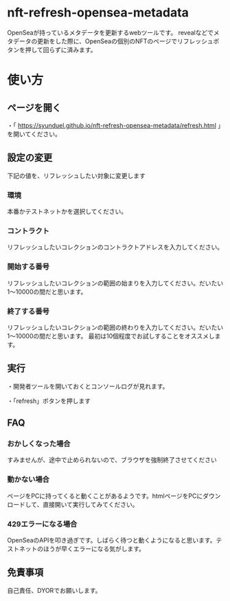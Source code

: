 # nft-refresh-opensea-metadata
OpenSeaが持っているメタデータを更新するwebツールです。
revealなどでメタデータの更新をした際に、OpenSeaの個別のNFTのページでリフレッシュボタンを押して回らずに済みます。

# 使い方

## ページを開く

・「 https://syunduel.github.io/nft-refresh-opensea-metadata/refresh.html 」を開いてください。

## 設定の変更
下記の値を、リフレッシュしたい対象に変更します

### 環境
本番かテストネットかを選択してください。

### コントラクト
リフレッシュしたいコレクションのコントラクトアドレスを入力してください。

### 開始する番号
リフレッシュしたいコレクションの範囲の始まりを入力してください。だいたい1〜10000の間だと思います。

### 終了する番号
リフレッシュしたいコレクションの範囲の終わりを入力してください。だいたい1〜10000の間だと思います。
最初は10個程度でお試しすることをオススメします。

## 実行
・開発者ツールを開いておくとコンソールログが見れます。

・「refresh」ボタンを押します

## FAQ
### おかしくなった場合
すみませんが、途中で止められないので、ブラウザを強制終了させてください

### 動かない場合
ページをPCに持ってくると動くことがあるようです。htmlページをPCにダウンロードして、直接開いて実行してみてください。

### 429エラーになる場合
OpenSeaのAPIを叩き過ぎです。しばらく待つと動くようになると思います。テストネットのほうが早くエラーになる気がします。

## 免責事項
自己責任、DYORでお願いします。


